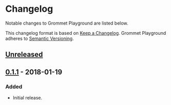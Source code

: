 # Changelog

Notable changes to Grommet Playground are listed below.

This changelog format is based on [Keep a Changelog](http://keepachangelog.com/en/1.0.0/). Grommet Playground adheres to [Semantic Versioning](http://semver.org/spec/v2.0.0.html).

## [Unreleased]

## [0.1.1][] - 2018-01-19

### Added

- Initial release.

[Unreleased]: https://github.com/igetgames/grommet-playground/compare/v0.1.1...HEAD
[0.1.1]: https://github.com/igetgames/grommet-playground/tree/v0.1.1

